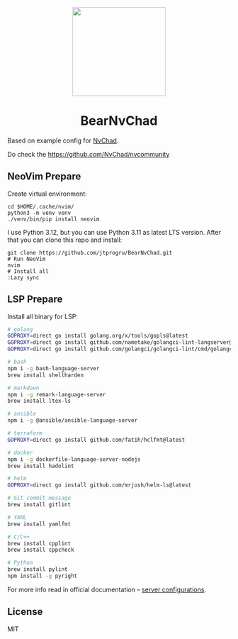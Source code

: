 <div align="center">
    <img src="https://nvchad.com/logo.svg" width=210", height="200">
</div>

<h1 align="center">BearNvChad</h1>

Based on example config for [NvChad](https://nvchad.com).

Do check the https://github.com/NvChad/nvcommunity

## NeoVim Prepare

Create virtual environment:

```shell
cd $HOME/.cache/nvim/
python3 -m venv venv
./venv/bin/pip install neovim
```

I use Python 3.12, but you can use Python 3.11 as latest LTS version. After that you can clone this repo and install:

```shell
git clone https://github.com/jtprogru/BearNvChad.git
# Run NeoVim
nvim
# Install all
:Lazy sync
```

## LSP Prepare

Install all binary for LSP:

```bash
# golang
GOPROXY=direct go install golang.org/x/tools/gopls@latest
GOPROXY=direct go install github.com/nametake/golangci-lint-langserver@latest
GOPROXY=direct go install github.com/golangci/golangci-lint/cmd/golangci-lint@latest

# bash
npm i -g bash-language-server
brew install shellharden

# markdown
npm i -g remark-language-server
brew install ltex-ls

# ansible
npm i -g @ansible/ansible-language-server

# terraform
GOPROXY=direct go install github.com/fatih/hclfmt@latest

# docker
npm i -g dockerfile-language-server-nodejs
brew install hadolint

# helm
GOPROXY=direct go install github.com/mrjosh/helm-ls@latest

# Git commit message
brew install gitlint

# YAML
brew install yamlfmt

# C/C++
brew install cpplint
brew install cppcheck

# Python
brew install pylint
npm install -g pyright
```

For more info read in official documentation – [server configurations](https://github.com/neovim/nvim-lspconfig/blob/master/doc/server_configurations.md).


## License

MIT

